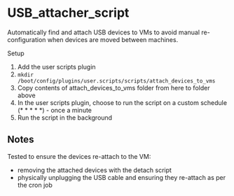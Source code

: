 # USB_attacher_script

Automatically find and attach USB devices to VMs to avoid manual re-configuration when devices are moved between machines.

Setup
1) Add the user scripts plugin
2) `mkdir /boot/config/plugins/user.scripts/scripts/attach_devices_to_vms`
3) Copy contents of attach_devices_to_vms folder from here to folder above
4) In the user scripts plugin, choose to run the script on a custom schedule (* * * * *) - once a minute
5) Run the script in the background

Notes
---------
Tested to ensure the devices re-attach to the VM:
 - removing the attached devices with the detach script
 - physically unplugging the USB cable and ensuring they re-attach as per the cron job
